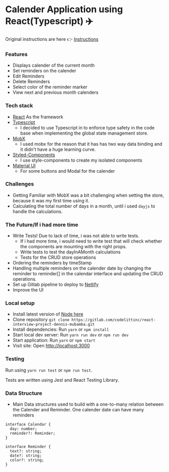 # Calender Application using React(Typescript) ✈️

Original instructions are here 👉 [Instructions](README-original.md)

### Features

- Displays calender of the current month
- Set reminders on the calender
- Edit Reminders
- Delete Reminders
- Select color of the reminder marker
- View next and previous month calenders

### Tech stack

- [React](https://reactjs.org/) As the framework
- [Typescript](https://www.typescriptlang.org/)
  - I decided to use Typescript in to enforce type safety in the code base when implementing the global state management store.
- [MobX](https://mobx.js.org/README.html)
  - I used mobx for the reason that it has has two way data binding and it didn't have a huge learning curve.
- [Styled-Components](https://styled-components.com/)
  - I use style-components to create my isolated components
- [Material UI](https://material-ui.com/)
  - For some buttons and Modal for the calender

### Challenges

- Getting Familiar with MobX was a bit challenging when setting the store, because it was my first time using it.
- Calculating the total number of days in a month, until i used `dayjs` to handle the calculations.

### The Future/If i had more time

- Write Tests! Due to lack of time, i was not able to write tests.
  - If i had more time, i would need to write test that will check whether the components are mounting with the right props.
  - Write tests to test the dayInAMonth calculations
  - Tests for the CRUD store operations
- Ordering the reminders by timeStamp
- Handling multiple reminders on the calender date by changing the reminder to reminder[] in the calendar interface and updating the CRUD operations.
- Set up Gitlab pipeline to deploy to [Netlify](https://www.netlify.com/)
- Improve the UI

### Local setup

- Install latest version of [Node here](https://nodejs.org/en/)
- Clone repository `git clone https://gitlab.com/codelittinc/react-interview-project-dennis-mubamba.git`
- Install dependencies: Run `yarn` or `npm install`
- Start local dev server: Run `yarn run dev` or `npm run dev`
- Start application: Run `yarn` or `npm start`
- Visit site: Open [http://localhost:3000]()

### Testing

Run using `yarn run test` or `npm run test`.

Tests are written using Jest and React Testing Library.

### Data Structure

- Main Data structures used to build with a one-to-many relation between the Calender and Reminder. One calender date can have many reminders

```
interface Calendar {
  day: number;
  reminder?: Reminder;
}

interface Reminder {
  text?: string;
  date?: string;
  color?: string;
}


```

